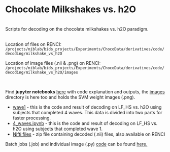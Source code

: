 # Chocolate Milkshakes vs. h2O  
<br>
Scripts for decoding on the chocolate milkshakes vs. h2O paradigm.  
<br>
<br>

Location of files on RENCI: 
``` /projects/niblab/bids_projects/Experiments/ChocoData/derivatives/code/decoding/milkshake_vs_h2O```  

Location of image files (.nii & .png) on RENCI:  
```/projects/niblab/bids_projects/Experiments/ChocoData/derivatives/code/decoding/milkshake_vs_h2O/images```

<br>


Find **jupyter notebooks** [here](https://github.com/niblunc/ChocolateData/tree/master/ana/SVM_Decoding/LF_HS_vs_h2O/notebooks) with code explanation and outputs, the [images](https://github.com/niblunc/ChocolateData/tree/master/ana/SVM_Decoding/LF_HS_vs_h2O/notebooks/images) directory is here too and holds the SVM weight images (.png).  
* [wave1](https://github.com/niblunc/ChocolateData/blob/master/ana/SVM_Decoding/milkshake_vs_h2O/notebooks/wave1.ipynb) - this is the code and result of decoding on LF_HS vs. h2O using subjects that completed 4 waves. This data is divided into two parts for faster processing.   
* [4_waves.ipynb](https://github.com/niblunc/ChocolateData/blob/master/ana/SVM_Decoding/milkshake_vs_h2O/notebooks/4_waves.ipynb) - this is the code and result of decoding on LF_HS vs. h2O using subjects that completed wave 1.
* [Nifti files]() - zip file containing decoded (.nii) files, also available on RENCI

Batch jobs (.job) and individual image (.py)  [code](https://github.com/niblunc/ChocolateData/tree/master/ana/SVM_Decoding/milkshake_vs_h2O/code) can be found [here.](https://github.com/niblunc/ChocolateData/tree/master/ana/SVM_Decoding/milkshake_vs_h2O/code)    
  
